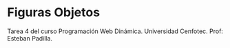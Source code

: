 # Figuras Objetos
Tarea 4 del curso Programación Web Dinámica. Universidad Cenfotec. Prof: Esteban Padilla.
